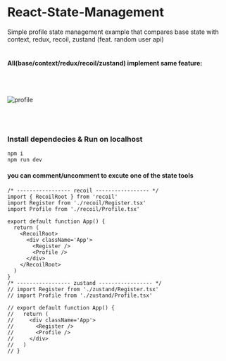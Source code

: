# React-State-Management
Simple profile state management example that compares base state with context, redux, recoil, zustand (feat. random user api)
<br/>
<br/>

#### All(base/context/redux/recoil/zustand) implement same feature:
<br/>
<br/>

![profile](https://github.com/happyuniv/React-State-Management/assets/97126757/2b86677e-65df-4e08-babc-54c2b1ac9b17)

<br/>
<br/>

### Install dependecies & Run on localhost
```
npm i
npm run dev
```

#### you can comment/uncomment to excute one of the state tools
```
/* ----------------- recoil ----------------- */
import { RecoilRoot } from 'recoil'
import Register from './recoil/Register.tsx'
import Profile from './recoil/Profile.tsx'

export default function App() {
  return (
    <RecoilRoot>
      <div className='App'>
        <Register />
        <Profile />
      </div>
    </RecoilRoot>
  )
}
/* ----------------- zustand ----------------- */
// import Register from './zustand/Register.tsx'
// import Profile from './zustand/Profile.tsx'

// export default function App() {
//   return (
//     <div className='App'>
//       <Register />
//       <Profile />
//     </div>
//   )
// }
```
